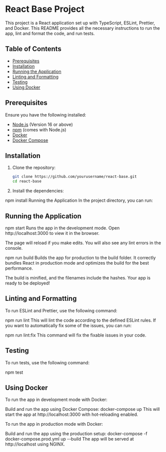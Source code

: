 # React Base Project

This project is a React application set up with TypeScript, ESLint, Prettier, and Docker. This README provides all the necessary instructions to run the app, lint and format the code, and run tests.

## Table of Contents

- [Prerequisites](#prerequisites)
- [Installation](#installation)
- [Running the Application](#running-the-application)
- [Linting and Formatting](#linting-and-formatting)
- [Testing](#testing)
- [Using Docker](#using-docker)

## Prerequisites

Ensure you have the following installed:

- [Node.js](https://nodejs.org/) (Version 16 or above)
- [npm](https://www.npmjs.com/) (comes with Node.js)
- [Docker](https://www.docker.com/get-started)
- [Docker Compose](https://docs.docker.com/compose/)

## Installation

1. Clone the repository:

   ```bash
   git clone https://github.com/yourusername/react-base.git
   cd react-base

   ```

2. Install the dependencies:

npm install
Running the Application
In the project directory, you can run:

## Running the Application

npm start
Runs the app in the development mode.
Open http://localhost:3000 to view it in the browser.

The page will reload if you make edits.
You will also see any lint errors in the console.

npm run build
Builds the app for production to the build folder.
It correctly bundles React in production mode and optimizes the build for the best performance.

The build is minified, and the filenames include the hashes.
Your app is ready to be deployed!

## Linting and Formatting

To run ESLint and Prettier, use the following command:

npm run lint
This will lint the code according to the defined ESLint rules. If you want to automatically fix some of the issues, you can run:

npm run lint:fix
This command will fix the fixable issues in your code.

## Testing

To run tests, use the following command:

npm test

## Using Docker

To run the app in development mode with Docker:

Build and run the app using Docker Compose:
docker-compose up
This will start the app at http://localhost:3000 with hot-reloading enabled.

To run the app in production mode with Docker:

Build and run the app using the production setup:
docker-compose -f docker-compose.prod.yml up --build
The app will be served at http://localhost using NGINX.
